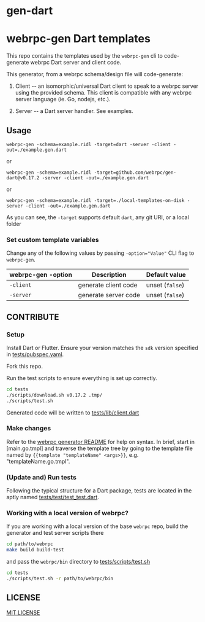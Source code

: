 # gen-dart

webrpc-gen Dart templates
===============================

This repo contains the templates used by the `webrpc-gen` cli to code-generate
webrpc Dart server and client code.

This generator, from a webrpc schema/design file will code-generate:

1. Client -- an isomorphic/universal Dart client to speak to a webrpc server using the
provided schema. This client is compatible with any webrpc server language (ie. Go, nodejs, etc.).

2. Server -- a Dart server handler. See examples.

## Usage

```
webrpc-gen -schema=example.ridl -target=dart -server -client -out=./example.gen.dart
```

or 

```
webrpc-gen -schema=example.ridl -target=github.com/webrpc/gen-dart@v0.17.2 -server -client -out=./example.gen.dart
```

or

```
webrpc-gen -schema=example.ridl -target=./local-templates-on-disk -server -client -out=./example.gen.dart
```

As you can see, the `-target` supports default `dart`, any git URI, or a local folder

### Set custom template variables
Change any of the following values by passing `-option="Value"` CLI flag to `webrpc-gen`.

| webrpc-gen -option   | Description                | Default value              |
|----------------------|----------------------------|----------------------------|
| `-client`            | generate client code       | unset (`false`)            |
| `-server`            | generate server code       | unset (`false`)            |

## CONTRIBUTE

### Setup
Install Dart or Flutter. Ensure your version matches the `sdk` version specified in [tests/pubspec.yaml](tests/pubspec.yaml).

Fork this repo.

Run the test scripts to ensure everything is set up correctly.
```bash
cd tests
./scripts/download.sh v0.17.2 .tmp/
./scripts/test.sh
```

Generated code will be written to [tests/lib/client.dart](tests/lib/client.dart)

### Make changes
Refer to the [webrpc generator README](https://github.com/webrpc/webrpc/tree/master/gen) for help on syntax.
In brief, start in [main.go.tmpl] and traverse the template tree by going to the template file
named by `{{template "templateName" <args>}}`, e.g. "templateName.go.tmpl". 

### (Update and) Run tests
Following the typical structure for a Dart package, tests are located in the aptly named
[tests/test/test_test.dart](tests/test/tests_test.dart).

### Working with a local version of webrpc?
If you are working with a local version of the base `webrpc` repo, build the generator and test server scripts
there

```bash
cd path/to/webrpc
make build build-test
```

and pass the `webrpc/bin` directory to [tests/scripts/test.sh](tests/scripts/test.sh)

```bash
cd tests
./scripts/test.sh -r path/to/webrpc/bin
```

## LICENSE

[MIT LICENSE](./LICENSE)